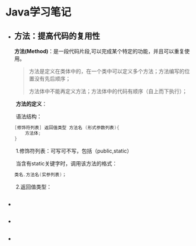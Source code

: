 # Java学习笔记

- ## 方法：提高代码的复用性

  ​	**方法(Method)**：是一段代码片段,可以完成某个特定的功能，并且可以重复使用。

  > 方法是定义在类体中的，在一个类中可以定义多个方法；方法编写的位置没有先后顺序；
  >
  > 方法体中不能再定义方法；方法体中的代码有顺序（自上而下执行）；

  ​	**方法的定义**：

  ​			语法结构：

  ```java
  [修饰符列表] 返回值类型 方法名 (形式参数列表){
      方法体;
  }
  ```

  ​			  1.修饰符列表：可写可不写，包括（public,static）

  ​			  		当含有static关键字时，调用该方法的格式：

  ```java
  类名.方法名(实参列表)；
  ```

  ​				2.返回值类型：

  

- ##  

- ##  

- ##  

